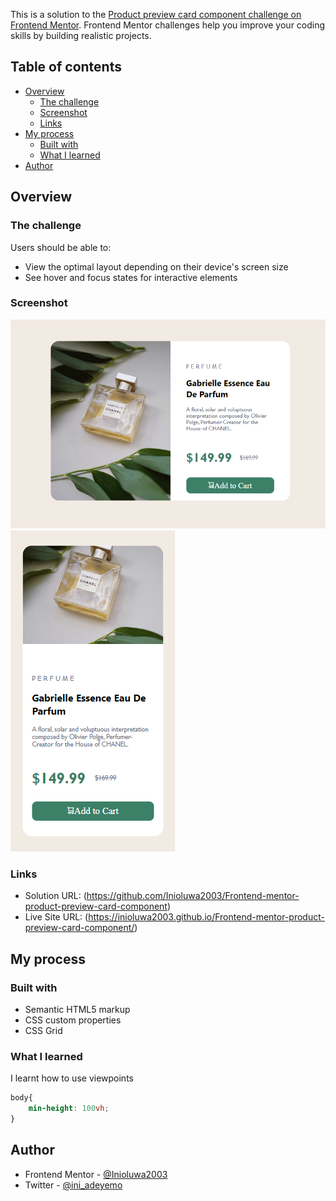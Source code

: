 This is a solution to the [Product preview card component challenge on Frontend Mentor](https://www.frontendmentor.io/challenges/product-preview-card-component-GO7UmttRfa). Frontend Mentor challenges help you improve your coding skills by building realistic projects. 

## Table of contents

- [Overview](#overview)
  - [The challenge](#the-challenge)
  - [Screenshot](#screenshot)
  - [Links](#links)
- [My process](#my-process)
  - [Built with](#built-with)
  - [What I learned](#what-i-learned)
- [Author](#author)

## Overview

### The challenge

Users should be able to:

- View the optimal layout depending on their device's screen size
- See hover and focus states for interactive elements

### Screenshot

![](./Desktop-view.png)
![](./Mobile-view.png)

### Links

- Solution URL: (https://github.com/Inioluwa2003/Frontend-mentor-product-preview-card-component)
- Live Site URL: (https://inioluwa2003.github.io/Frontend-mentor-product-preview-card-component/)

## My process

### Built with

- Semantic HTML5 markup
- CSS custom properties
- CSS Grid

### What I learned

I learnt how to use viewpoints


```css
body{
    min-height: 100vh;
}
```

## Author

- Frontend Mentor - [@Inioluwa2003](https://www.frontendmentor.io/profile/Inioluwa2003)
- Twitter - [@ini_adeyemo](https://www.twitter.com/ini_adeyemo)
